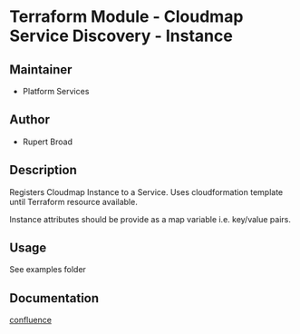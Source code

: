 # Terraform Module - Cloudmap Service Discovery - Instance

## Maintainer

* Platform Services

## Author

* Rupert Broad

## Description

Registers Cloudmap Instance to a Service. Uses cloudformation template until Terraform resource available.

Instance attributes should be provide as a map variable i.e. key/value pairs.

## Usage

See examples folder

## Documentation

[confluence](https://ohpendev.atlassian.net/wiki/spaces/CCE/pages/2062320795/Terraform+Modules)

<!-- BEGIN_TF_DOCS -->
<!-- END_TF_DOCS -->